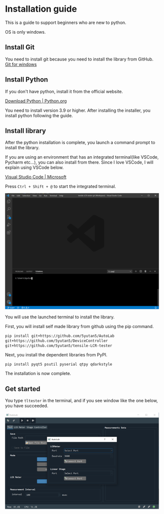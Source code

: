 # Installation guide

This is a guide to support beginners who are new to python.

OS is only windows.

## Install Git

You need to install git because you need to install the library from GitHub.
[Git for windows](https://gitforwindows.org/)

## Install Python

If you don't have python, install it from the official website.

[Download Python | Python.org](https://www.python.org/downloads/)

You need to install version 3.9 or higher.
After installing the installer,  you install python following the guide.

## Install library

After the python installation is complete, you launch a command prompt to install the library.

If you are using an environment that has an integrated terminal(like VSCode, Pycharm etc...), you can also install from there.
Since I love VSCode, I will explain using VSCode below.

[Visual Studio Code | Microsoft](https://code.visualstudio.com/download)

Press `Ctrl + Shift + @` to start the integrated terminal.

![Integrated_terminal](image/Integrated_terminal.png)

You will use the launched terminal to install the library.

First, you will install self made library from github using the pip command.

```
pip install git+https://github.com/5yutan5/AutoLab git+https://github.com/5yutan5/DeviceController git+https://github.com/5yutan5/tensile-LCR-tester
```

Next, you install the dependent libraries from PyPI.

```
pip install pyqt5 psutil pyserial qtpy qdarkstyle
```

The installation is now complete.

## Get started

You type `tltester` in the terminal, and if you see window like the one below, you have succeeded.

![Application start window](image/Application_start_window.png)
